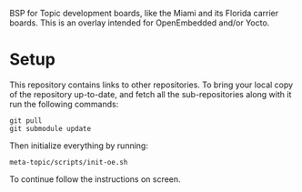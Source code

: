 BSP for Topic development boards, like the Miami and its Florida carrier
boards. This is an overlay intended for OpenEmbedded and/or Yocto.

# Setup
This repository contains links to other repositories.
To bring your local copy of the repository up-to-date, and fetch
all the sub-repositories along with it run the following commands:

```
git pull
git submodule update
```

Then initialize everything by running:

```
meta-topic/scripts/init-oe.sh
```

To continue follow the instructions on screen.


